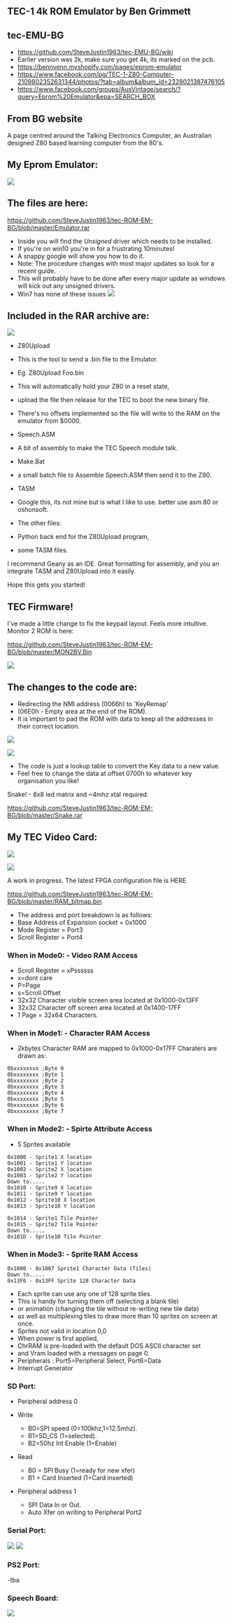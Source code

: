 ## TEC-1 4k ROM Emulator by Ben Grimmett
## tec-EMU-BG

- https://github.com/SteveJustin1963/tec-EMU-BG/wiki
- Earlier version was 2k, make sure you get 4k, its marked on the pcb.
- https://bennvenn.myshopify.com/pages/eprom-emulator
- https://www.facebook.com/pg/TEC-1-Z80-Computer-2109802352631344/photos/?tab=album&album_id=2328021387476105
- https://www.facebook.com/groups/AusVintage/search/?query=Eprom%20Emulator&epa=SEARCH_BOX

## From BG website

A page centred around the Talking Electronics Computer, an Australian designed Z80 based learning computer from the 80's.

## My Eprom Emulator:

![](https://github.com/SteveJustin1963/tec-ROM-EM-BG/blob/master/pics/EPROMemu_large.jpg)


## The files are here:

https://github.com/SteveJustin1963/tec-ROM-EM-BG/blob/master/Emulator.rar

- Inside you will find the *Unsigned* driver which needs to be installed. 
- If you're on win10 you're in for a frustrating 10minutes! 
- A snappy google will show you how to do it. 
- Note: The procedure changes with most major updates so look for a recent guide. 
- This will probably have to be done after every major update as windows will kick out any unsigned drivers.
- Win7 has none of these issues
![](https://github.com/SteveJustin1963/tec-EMU-BG/blob/master/pics/load-drive.png)


## Included in the RAR archive are:
![](https://github.com/SteveJustin1963/tec-EMU-BG/blob/master/pics/rar-view.png)

- Z80Upload 
- This is the tool to send a .bin file to the Emulator. 
- Eg. Z80Upload Foo.bin 
- This will automatically hold your Z80 in a reset state, 
- upload the file then release for the TEC to boot the new binary file. 
- There's no offsets implemented so the file will write to the RAM on the emulator from $0000. 

- Speech.ASM 
- A bit of assembly to make the TEC Speech module talk.

- Make.Bat
- a small batch file to Assemble Speech.ASM then send it to the Z80.

- TASM
- Google this, its not mine but is what I like to use. better use asm.80 or oshonsoft.

- The other files: 
- Python back end for the Z80Upload program, 
- some TASM files.

I recommend Geany as an IDE. Great formatting for assembly, and you an integrate TASM and Z80Upload into it easily.

Hope this gets you started!


## TEC Firmware!

I've made a little change to fix the keypad layout. Feels more intuitive. Monitor 2 ROM is here:

https://github.com/SteveJustin1963/tec-ROM-EM-BG/blob/master/MON2BV.Bin

![](https://github.com/SteveJustin1963/tec-ROM-EM-BG/blob/master/pics/NewKeypad_large.jpg)

## The changes to the code are:

- Redirecting the NMI address (0066h) to 'KeyRemap' 
- (06E0h - Empty area at the end of the ROM). 
- It is important to pad the ROM with data to keep all the addresses in their correct location.

![](https://github.com/SteveJustin1963/tec-ROM-EM-BG/blob/master/pics/NMI_large.jpg)

![](https://github.com/SteveJustin1963/tec-ROM-EM-BG/blob/master/pics/KeyRemap_a10da5b3-1169-4591-a98e-7edc09a49bbc_large.jpg)

- The code is just a lookup table to convert the Key data to a new value. 
- Feel free to change the data at offset 0700h to whatever key organisation you like!

Snake! - 8x8 led matrix and ~4mhz xtal required.

https://github.com/SteveJustin1963/tec-ROM-EM-BG/blob/master/Snake.rar
 

## My TEC Video Card:

![](https://github.com/SteveJustin1963/tec-ROM-EM-BG/blob/master/pics/TEC1D_8x8_large.jpg)

![](https://github.com/SteveJustin1963/tec-ROM-EM-BG/blob/master/pics/space_large.jpg)

A work in progress. The latest FPGA configuration file is HERE

https://github.com/SteveJustin1963/tec-ROM-EM-BG/blob/master/RAM_bitmap.bin

- The address and port breakdown is as follows:
- Base Address of Expansion socket = 0x1000
- Mode Register = Port3
- Scroll Register = Port4

### When in Mode0: - Video RAM Access
- Scroll Register = xPssssss
- x=dont care
- P=Page
- s=Scroll Offset
- 32x32 Character visible screen area located at 0x1000-0x13FF
- 32x32 Character off screen area located at 0x1400-17FF
- 1 Page = 32x64 Characters.

### When in Mode1: - Character RAM Access
- 2kbytes Character RAM are mapped to 0x1000-0x17FF
Charaters are drawn as:
```
0bxxxxxxxx ;Byte 0
0bxxxxxxxx ;Byte 1
0bxxxxxxxx ;Byte 2
0bxxxxxxxx ;Byte 3
0bxxxxxxxx ;Byte 4
0bxxxxxxxx ;Byte 5
0bxxxxxxxx ;Byte 6
0bxxxxxxxx ;Byte 7
```

### When in Mode2: - Spirte Attribute Access
- 5 Sprites available
```
0x1000 - Sprite1 X location
0x1001 - Sprite1 Y location
0x1002 - Sprite2 X location
0x1003 - Sprite2 Y location
Down to.....
0x1010 - Sprite9 X location
0x1011 - Sprite9 Y location
0x1012 - Sprite10 X location
0x1013 - Sprite10 Y location

0x1014 - Sprite1 Tile Pointer
0x1015 - Sprite2 Tile Pointer
Down to.....
0x101D - Sprite10 Tile Pointer
```

### When in Mode3: - Sprite RAM Access
```
0x1000 - 0x1007 Sprite1 Character Data (Tiles)
Down to.....
0x13F0 - 0x13FF Sprite 128 Character Data
```
- Each sprite can use any one of 128 sprite tiles. 
- This is handy for turning them off (selecting a blank tile) 
- or animation (changing the tile without re-writing new tile data) 
- as well as multiplexing tiles to draw more than 10 sprites on screen at once.
- Sprites not valid in location 0,0
- When power is first applied, 
- ChrRAM is pre-loaded with the default DOS ASCII character set 
- and Vram loaded with a messages on page 0. 
- Peripherals : Port5=Peripheral Select, Port6=Data
- Interrupt Generator

### SD Port:
- Peripheral address 0 
- Write
  - B0=SPI speed (0=100khz,1=12.5mhz).
  - B1=SD_CS (1=selected).
  - B2=50hz Int Enable (1=Enable)
- Read
  - B0 = SPI Busy (1=ready for new xfer)
  - B1 = Card Inserted (1=Card inserted)

- Peripheral address 1
  - SPI Data In or Out. 
  - Auto Xfer on writing to Peripheral Port2

### Serial Port:

![](https://github.com/SteveJustin1963/tec-ROM-EM-BG/blob/master/pics/49620918_10155966840465869_8317473652132020224_n.jpg)
![](https://github.com/SteveJustin1963/tec-ROM-EM-BG/blob/master/pics/50416223_10155988682225869_3778409522020745216_n.jpg)

### PS2 Port:
-tba

### Speech Board:

![](https://github.com/SteveJustin1963/tec-ROM-EM-BG/blob/master/pics/speech_large.jpg)

